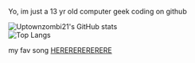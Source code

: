 Yo, im just a 13 yr old computer geek coding on github

![Uptownzombi21's GitHub stats](https://github-readme-stats.vercel.app/api?username=uptownzombi21&show_icons=true&theme=radical)
<br>
![Top Langs](https://github-readme-stats.vercel.app/api/top-langs/?username=uptownzombi21&layout=compact)

my fav song [HERERERERERERE](https://open.spotify.com/track/7F5ZKq7vJsndCBXemAGu0r?si=023184e3b1764461)

<!---
uptownzombi21/uptownzombi21 is a ✨ special ✨ repository because its `README.md` (this file) appears on your GitHub profile.
You can click the Preview link to take a look at your changes.
--->
